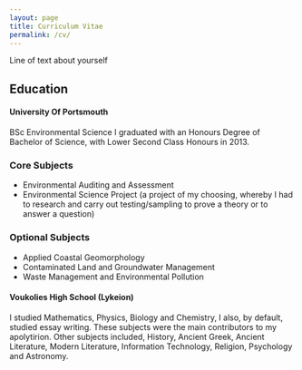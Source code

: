 ```yaml
---
layout: page
title: Curriculum Vitae
permalink: /cv/
---
```

Line of text about yourself

## Education
#### University Of Portsmouth
BSc Environmental Science
I graduated with an Honours Degree of Bachelor of Science, with Lower Second Class Honours in 2013.
### Core Subjects
* Environmental Auditing and Assessment
* Environmental Science Project (a project of my choosing, whereby I had to research and carry out testing/sampling to prove a theory or to answer a question)


### Optional Subjects
* Applied Coastal Geomorphology
* Contaminated Land and Groundwater Management
* Waste Management and Environmental Pollution



#### Voukolies High School (Lykeion) 

I studied Mathematics, Physics, Biology and Chemistry, I also, by default, studied essay writing. These subjects were the main contributors to my apolytirion. Other subjects included, History, Ancient Greek, Ancient Literature, Modern Literature, Information Technology, Religion, Psychology and Astronomy.
